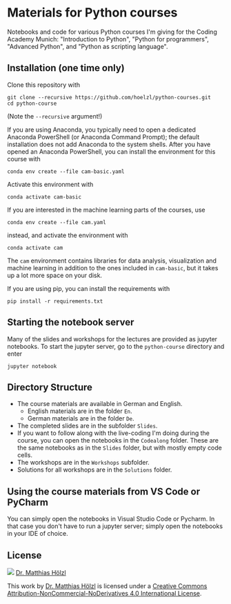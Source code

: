 # Materials for Python courses

Notebooks and code for various Python courses I'm giving for the Coding Academy Munich:
"Introduction to Python", "Python for programmers", "Advanced Python", and "Python as
scripting language".

## Installation (one time only)

Clone this repository with

```shell
git clone --recursive https://github.com/hoelzl/python-courses.git
cd python-course
```

(Note the `--recursive` argument!)

If you are using Anaconda, you typically need to open a dedicated Anaconda
PowerShell (or Anaconda Command Prompt); the default installation does not add
Anaconda to the system shells. After you have opened an Anaconda PowerShell, you
can install the environment for this course with

```shell
conda env create --file cam-basic.yaml
```

Activate this environment with

```shell
conda activate cam-basic
```

If you are interested in the machine learning parts of the courses, use

```shell
conda env create --file cam.yaml
```

instead, and activate the environment with

```shell
conda activate cam
```

The `cam` environment contains libraries for data analysis, visualization and
machine learning in addition to the ones included in `cam-basic`, but it takes
up a lot more space on your disk.

If you are using pip, you can install the requirements with

```shell
pip install -r requirements.txt
```

## Starting the notebook server

Many of the slides and workshops for the lectures are provided as jupyter
notebooks. To start the jupyter server, go to the `python-course` directory and
enter

```shell
jupyter notebook
```

## Directory Structure

- The course materials are available in German and English.
  - English materials are in the folder `En`.
  - German materials are in the folder `De`.
- The completed slides are in the subfolder `Slides`.
- If you want to follow along with the live-coding I'm doing during the course,
  you can open the notebooks in the `Codealong` folder. These are the same
  notebooks as in the `Slides` folder, but with mostly empty code cells.
- The workshops are in the `Workshops` subfolder.
- Solutions for all workshops are in the `Solutions` folder.

## Using the course materials from VS Code or PyCharm

You can simply open the notebooks in Visual Studio Code or Pycharm. In that case
you don't have to run a jupyter server; simply open the notebooks in your IDE of
choice.

## License

![](https://i.creativecommons.org/l/by-nc-nd/4.0/88x31.png) [Dr. Matthias
Hölzl](https://github.com/hoelzl)

This work by [Dr. Matthias Hölzl](https://github.com/hoelzl) is licensed under a
[Creative Commons Attribution-NonCommercial-NoDerivatives 4.0 International
License](http://creativecommons.org/licenses/by-nc-nd/4.0/).
